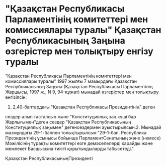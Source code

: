 # "Қазақстан Республикасы Парламентінің комитеттері мен комиссиялары туралы" Қазақстан Республикасының Заңына өзгерістер мен толықтыру енгізу туралы

"Қазақстан Республикасы Парламентінің комитеттері мен комиссиялары туралы" 1997 жылғы 7 мамырдағы Қазақстан Республикасының Заңына (Қазақстан Республикасы Парламентінің Жаршысы, 1997 ж., N 9, 94-құжат) мынадай өзгерістер мен толықтыру енгізілсін:

1. 2,40-баптардағы "Қазақстан Республикасы Президентінің" деген

сөздер алып тасталсын және "Конституциялық заң күші бар Жарлығымен"деген сөздер "Қазақстан Республикасының Конституциялық заңымен" дегенсөздермен ауыстырылсын.2. Мынадай мазмұндағы 29-1-баппен толықтырылсын:"29-1-бап. Республика Президентінің ұсынысы бойынша ПарламентСенатының және (немесе) Мәжілісінің тұрақты комитеттері өзге демәселелерді қарайды және мемлекет Басшысына тиісті қорытындыларды табысетеді.".

Қазақстан РеспубликасыныңПрезиденті

